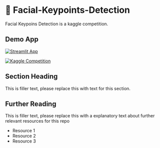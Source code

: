 # 🥸 Facial-Keypoints-Detection

Facial Keypoins Detection is a kaggle competition.

## Demo App

[![Streamlit App](https://static.streamlit.io/badges/streamlit_badge_black_white.svg)](https://starter-kit.streamlitapp.com/)

[![Kaggle Competition](https://cdn4.iconfinder.com/data/icons/logos-and-brands/512/189_Kaggle_logo_logos-512.png)](https://www.kaggle.com/competitions/facial-keypoints-detection)

## Section Heading

This is filler text, please replace this with text for this section.

## Further Reading

This is filler text, please replace this with a explanatory text about further relevant resources for this repo
- Resource 1
- Resource 2
- Resource 3